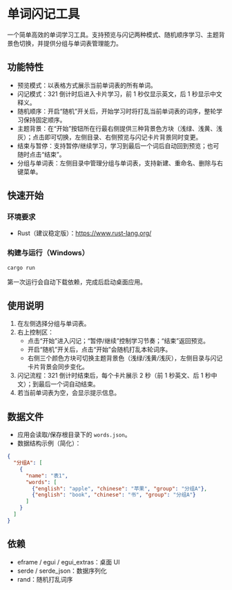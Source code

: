 # 单词闪记工具

一个简单高效的单词学习工具。支持预览与闪记两种模式、随机顺序学习、主题背景色切换，并提供分组与单词表管理能力。

## 功能特性
- 预览模式：以表格方式展示当前单词表的所有单词。
- 闪记模式：321 倒计时后进入卡片学习，前 1 秒仅显示英文，后 1 秒显示中文释义。
- 随机顺序：开启“随机”开关后，开始学习时将打乱当前单词表的词序，整轮学习保持固定顺序。
- 主题背景：在“开始”按钮所在行最右侧提供三种背景色方块（浅绿、浅黄、浅灰）；点击即可切换，左侧目录、右侧预览与闪记卡片背景同时变更。
- 结束与暂停：支持暂停/继续学习，学习到最后一个词后自动回到预览；也可随时点击“结束”。
- 分组与单词表：左侧目录中管理分组与单词表，支持新建、重命名、删除与右键菜单。

## 快速开始

### 环境要求
- Rust（建议稳定版）：https://www.rust-lang.org/

### 构建与运行（Windows）
```bash
cargo run
```
第一次运行会自动下载依赖，完成后启动桌面应用。

## 使用说明
1. 在左侧选择分组与单词表。
2. 右上控制区：
   - 点击“开始”进入闪记；“暂停/继续”控制学习节奏；“结束”返回预览。
   - 开启“随机”开关后，点击“开始”会随机打乱本轮词序。
   - 右侧三个颜色方块可切换主题背景色（浅绿/浅黄/浅灰），左侧目录与闪记卡片背景会同步变化。
3. 闪记流程：321 倒计时结束后，每个卡片展示 2 秒（前 1 秒英文、后 1 秒中文）；到最后一个词自动结束。
4. 若当前单词表为空，会显示提示信息。

## 数据文件
- 应用会读取/保存根目录下的 `words.json`。
- 数据结构示例（简化）：
```json
{
  "分组A": [
    {
      "name": "表1",
      "words": [
        {"english": "apple", "chinese": "苹果", "group": "分组A"},
        {"english": "book", "chinese": "书", "group": "分组A"}
      ]
    }
  ]
}
```

## 依赖
- eframe / egui / egui_extras：桌面 UI
- serde / serde_json：数据序列化
- rand：随机打乱词序